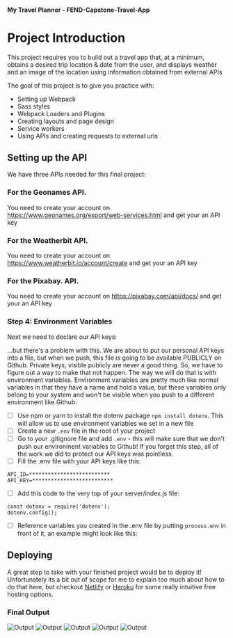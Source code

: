#### My Travel Planner - FEND-Capstone-Travel-App

# Project Introduction

This project requires you to build out a travel app that, at a minimum, obtains a desired trip location & date from the user, and displays weather and an image of the location using information obtained from external APIs

The goal of this project is to give you practice with:
- Setting up Webpack
- Sass styles
- Webpack Loaders and Plugins
- Creating layouts and page design
- Service workers
- Using APIs and creating requests to external urls

## Setting up the API
 We have three APIs needed for this final project:

### For the Geonames API.
You need to create your account on https://www.geonames.org/export/web-services.html and get your an API key

### For the Weatherbit API.
You need to create your account on https://www.weatherbit.io/account/create and get your an API key

### For the Pixabay. API.
You need to create your account on https://pixabay.com/api/docs/ and get your an API key


### Step 4: Environment Variables
Next we need to declare our API keys:

...but there's a problem with this. We are about to put our personal API keys into a file, but when we push, this file is going to be available PUBLICLY on Github. Private keys, visible publicly are never a good thing. So, we have to figure out a way to make that not happen. The way we will do that is with environment variables. Environment variables are pretty much like normal variables in that they have a name and hold a value, but these variables only belong to your system and won't be visible when you push to a different environment like Github.

- [ ] Use npm or yarn to install the dotenv package ```npm install dotenv```. This will allow us to use environment variables we set in a new file
- [ ] Create a new ```.env``` file in the root of your project
- [ ] Go to your .gitignore file and add ```.env``` - this will make sure that we don't push our environment variables to Github! If you forget this step, all of the work we did to protect our API keys was pointless.
- [ ] Fill the .env file with your API keys like this:
```
API_ID=**************************
API_KEY=**************************
```
- [ ] Add this code to the very top of your server/index.js file:
```
const dotenv = require('dotenv');
dotenv.config();
```
- [ ] Reference variables you created in the .env file by putting ```process.env``` in front of it, an example might look like this:

## Deploying

A great step to take with your finished project would be to deploy it! Unfortunately its a bit out of scope for me to explain too much about how to do that here, but checkout [Netlify](https://www.netlify.com/) or [Heroku](https://www.heroku.com/) for some really intuitive free hosting options.

### Final Output
![Output](https://github.com/xinhho/FEND-Capstone-Travel-App/blob/master/src/assets/ui-initt.png)
![Output](https://github.com/xinhho/FEND-Capstone-Travel-App/blob/master/src/assets/out-put.png)
![Output](https://github.com/xinhho/FEND-Capstone-Travel-App/blob/master/src/assets/error-1.png)
![Output](https://github.com/xinhho/FEND-Capstone-Travel-App/blob/master/src/assets/error-2.png)
![Output](https://github.com/xinhho/FEND-Capstone-Travel-App/blob/master/src/assets/test.png)


